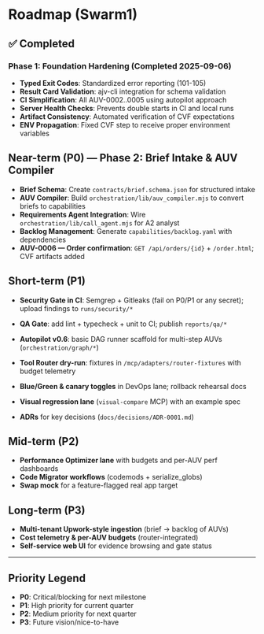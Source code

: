 # Roadmap (Swarm1)

## ✅ Completed

### Phase 1: Foundation Hardening (Completed 2025-09-06)
- **Typed Exit Codes**: Standardized error reporting (101-105)
- **Result Card Validation**: ajv-cli integration for schema validation
- **CI Simplification**: All AUV-0002..0005 using autopilot approach
- **Server Health Checks**: Prevents double starts in CI and local runs
- **Artifact Consistency**: Automated verification of CVF expectations
- **ENV Propagation**: Fixed CVF step to receive proper environment variables

## Near-term (P0) — Phase 2: Brief Intake & AUV Compiler

- **Brief Schema**: Create `contracts/brief.schema.json` for structured intake
- **AUV Compiler**: Build `orchestration/lib/auv_compiler.mjs` to convert briefs to capabilities
- **Requirements Agent Integration**: Wire `orchestration/lib/call_agent.mjs` for A2 analyst
- **Backlog Management**: Generate `capabilities/backlog.yaml` with dependencies
- **AUV-0006 — Order confirmation**: `GET /api/orders/{id}` + `/order.html`; CVF artifacts added

## Short-term (P1)

- **Security Gate in CI**: Semgrep + Gitleaks (fail on P0/P1 or any secret); upload findings to `runs/security/*`
- **QA Gate**: add lint + typecheck + unit to CI; publish `reports/qa/*`
- **Autopilot v0.6**: basic DAG runner scaffold for multi-step AUVs (`orchestration/graph/*`)
- **Tool Router dry-run**: fixtures in `/mcp/adapters/router-fixtures` with budget telemetry

- **Blue/Green & canary toggles** in DevOps lane; rollback rehearsal docs
- **Visual regression lane** (`visual-compare` MCP) with an example spec
- **ADRs** for key decisions (`docs/decisions/ADR-0001.md`)

## Mid-term (P2)

- **Performance Optimizer lane** with budgets and per-AUV perf dashboards
- **Code Migrator workflows** (codemods + serialize_globs)
- **Swap mock** for a feature-flagged real app target

## Long-term (P3)

- **Multi-tenant Upwork-style ingestion** (brief → backlog of AUVs)
- **Cost telemetry & per-AUV budgets** (router-integrated)
- **Self-service web UI** for evidence browsing and gate status

---

## Priority Legend

- **P0**: Critical/blocking for next milestone
- **P1**: High priority for current quarter
- **P2**: Medium priority for next quarter  
- **P3**: Future vision/nice-to-have

